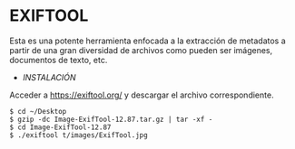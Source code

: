 # **EXIFTOOL**

Esta es una potente herramienta enfocada a la extracción de metadatos a partir de una gran diversidad de archivos como pueden ser imágenes, documentos de texto, etc.

- *INSTALACIÓN*

Acceder a https://exiftool.org/ y descargar el archivo correspondiente.

    $ cd ~/Desktop
    $ gzip -dc Image-ExifTool-12.87.tar.gz | tar -xf -
    $ cd Image-ExifTool-12.87
    $ ./exiftool t/images/ExifTool.jpg                
